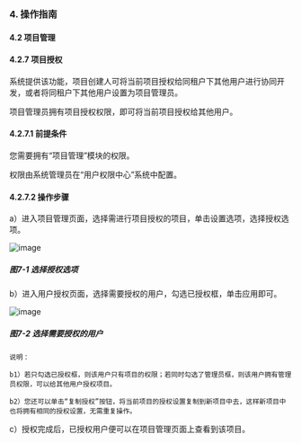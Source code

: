 ### 4. 操作指南

#### 4.2 项目管理

#### 4.2.7 项目授权

系统提供该功能，项目创建人可将当前项目授权给同租户下其他用户进行协同开发，或者将同租户下其他用户设置为项目管理员。

项目管理员拥有项目授权权限，即可将当前项目授权给其他用户。

#### 4.2.7.1 前提条件

您需要拥有“项目管理”模块的权限。

权限由系统管理员在“用户权限中心”系统中配置。

#### 4.2.7.2 操作步骤

a）进入项目管理页面，选择需进行项目授权的项目，单击设置选项，选择授权选项。

![image](https://user-images.githubusercontent.com/79617492/196399364-58f01a12-2ee1-435a-a515-437c0439251a.png)

##### 图7-1 选择授权选项

b）进入用户授权页面，选择需要授权的用户，勾选已授权框，单击应用即可。

![image](https://user-images.githubusercontent.com/79617492/196399385-95295708-f421-4fd9-87d4-03f930416d60.png)

##### 图7-2 选择需要授权的用户

```
说明：

b1）若只勾选已授权框，则该用户只有项目的权限；若同时勾选了管理员框，则该用户拥有管理员权限，可以给其他用户授权项目。

b2）您还可以单击“复制授权”按钮，将当前项目的授权设置复制到新项目中去，这样新项目中也将拥有相同的授权设置，无需重复操作。
```

c）授权完成后，已授权用户便可以在项目管理页面上查看到该项目。
